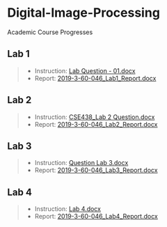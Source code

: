 # Digital-Image-Processing
Academic Course Progresses

## Lab 1
> - Instruction: [Lab Question - 01.docx](https://github.com/Mi-Thun/Digital-Image-Processing/files/9839739/Lab.Question.-.01.docx)
> - Report: [2019-3-60-046_Lab1_Report.docx](https://github.com/Mi-Thun/Digital-Image-Processing/files/9839737/2019-3-60-046_Lab1_Report.docx)

## Lab 2
> - Instruction: [CSE438_Lab 2 Question.docx](https://github.com/Mi-Thun/Digital-Image-Processing/files/9875698/CSE438_Lab.2.Question.docx)
> - Report: [2019-3-60-046_Lab2_Report.docx](https://github.com/Mi-Thun/Digital-Image-Processing/files/9875694/2019-3-60-046_Lab2_Report.docx)

## Lab 3
> - Instruction: [Question Lab 3.docx](https://github.com/Mi-Thun/Digital-Image-Processing/files/9939852/Question.Lab.3.docx)
> - Report: [2019-3-60-046_Lab3_Report.docx](https://github.com/Mi-Thun/Digital-Image-Processing/files/9939850/2019-3-60-046_Lab3_Report.docx)

## Lab 4
> - Instruction: [Lab 4.docx](https://github.com/Mi-Thun/Digital-Image-Processing/files/10040010/Lab.4.docx)
> - Report: [2019-3-60-046_Lab4_Report.docx](https://github.com/Mi-Thun/Digital-Image-Processing/files/10040008/2019-3-60-046_Lab4_Report.docx)
